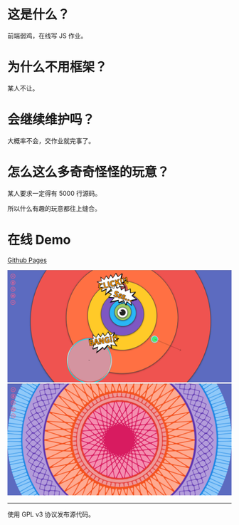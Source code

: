# 这是什么？

前端弱鸡，在线写 JS 作业。

# 为什么不用框架？

某人不让。

# 会继续维护吗？

大概率不会，交作业就完事了。

# 怎么这么多奇奇怪怪的玩意？

某人要求一定得有 5000 行源码。

所以什么有趣的玩意都往上缝合。

# 在线 Demo

[Github Pages](https://hanssen0.github.io/Physical-JS/)

![预览](assets/Demo.png)
![UI](assets/UI.png)

---

使用 GPL v3 协议发布源代码。
